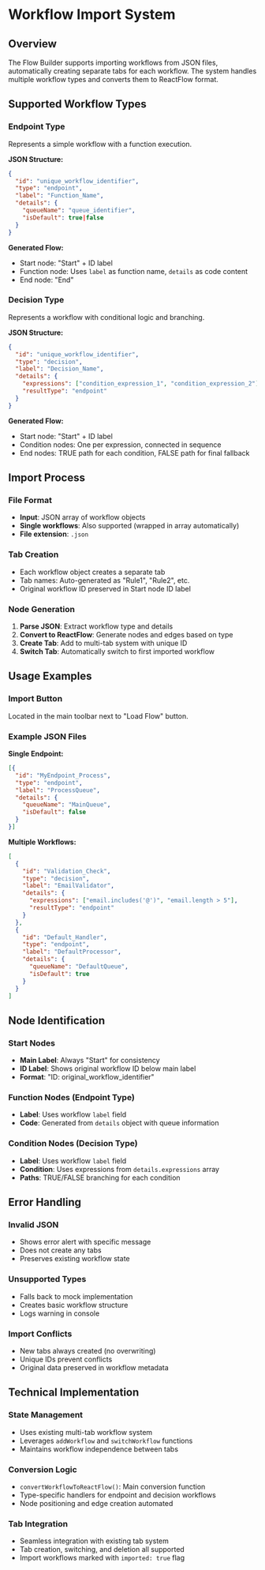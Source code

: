 # Workflow Import System

## Overview

The Flow Builder supports importing workflows from JSON files, automatically creating separate tabs for each workflow. The system handles multiple workflow types and converts them to ReactFlow format.

## Supported Workflow Types

### Endpoint Type
Represents a simple workflow with a function execution.

**JSON Structure:**
```json
{
  "id": "unique_workflow_identifier",
  "type": "endpoint", 
  "label": "Function_Name",
  "details": {
    "queueName": "queue_identifier",
    "isDefault": true|false
  }
}
```

**Generated Flow:**
- Start node: "Start" + ID label
- Function node: Uses `label` as function name, `details` as code content
- End node: "End"

### Decision Type
Represents a workflow with conditional logic and branching.

**JSON Structure:**
```json
{
  "id": "unique_workflow_identifier",
  "type": "decision",
  "label": "Decision_Name", 
  "details": {
    "expressions": ["condition_expression_1", "condition_expression_2"],
    "resultType": "endpoint"
  }
}
```

**Generated Flow:**
- Start node: "Start" + ID label
- Condition nodes: One per expression, connected in sequence
- End nodes: TRUE path for each condition, FALSE path for final fallback

## Import Process

### File Format
- **Input**: JSON array of workflow objects
- **Single workflows**: Also supported (wrapped in array automatically)
- **File extension**: `.json`

### Tab Creation
- Each workflow object creates a separate tab
- Tab names: Auto-generated as "Rule1", "Rule2", etc.
- Original workflow ID preserved in Start node ID label

### Node Generation
1. **Parse JSON**: Extract workflow type and details
2. **Convert to ReactFlow**: Generate nodes and edges based on type
3. **Create Tab**: Add to multi-tab system with unique ID
4. **Switch Tab**: Automatically switch to first imported workflow

## Usage Examples

### Import Button
Located in the main toolbar next to "Load Flow" button.

### Example JSON Files

**Single Endpoint:**
```json
[{
  "id": "MyEndpoint_Process",
  "type": "endpoint",
  "label": "ProcessQueue", 
  "details": {
    "queueName": "MainQueue",
    "isDefault": false
  }
}]
```

**Multiple Workflows:**
```json
[
  {
    "id": "Validation_Check",
    "type": "decision",
    "label": "EmailValidator",
    "details": {
      "expressions": ["email.includes('@')", "email.length > 5"],
      "resultType": "endpoint"
    }
  },
  {
    "id": "Default_Handler", 
    "type": "endpoint",
    "label": "DefaultProcessor",
    "details": {
      "queueName": "DefaultQueue",
      "isDefault": true
    }
  }
]
```

## Node Identification

### Start Nodes
- **Main Label**: Always "Start" for consistency
- **ID Label**: Shows original workflow ID below main label
- **Format**: "ID: original_workflow_identifier"

### Function Nodes (Endpoint Type)
- **Label**: Uses workflow `label` field
- **Code**: Generated from `details` object with queue information

### Condition Nodes (Decision Type)  
- **Label**: Uses workflow `label` field
- **Condition**: Uses expressions from `details.expressions` array
- **Paths**: TRUE/FALSE branching for each condition

## Error Handling

### Invalid JSON
- Shows error alert with specific message
- Does not create any tabs
- Preserves existing workflow state

### Unsupported Types
- Falls back to mock implementation
- Creates basic workflow structure
- Logs warning in console

### Import Conflicts
- New tabs always created (no overwriting)
- Unique IDs prevent conflicts
- Original data preserved in workflow metadata

## Technical Implementation

### State Management
- Uses existing multi-tab workflow system
- Leverages `addWorkflow` and `switchWorkflow` functions
- Maintains workflow independence between tabs

### Conversion Logic
- `convertWorkflowToReactFlow()`: Main conversion function
- Type-specific handlers for endpoint and decision workflows
- Node positioning and edge creation automated

### Tab Integration
- Seamless integration with existing tab system
- Tab creation, switching, and deletion all supported
- Import workflows marked with `imported: true` flag